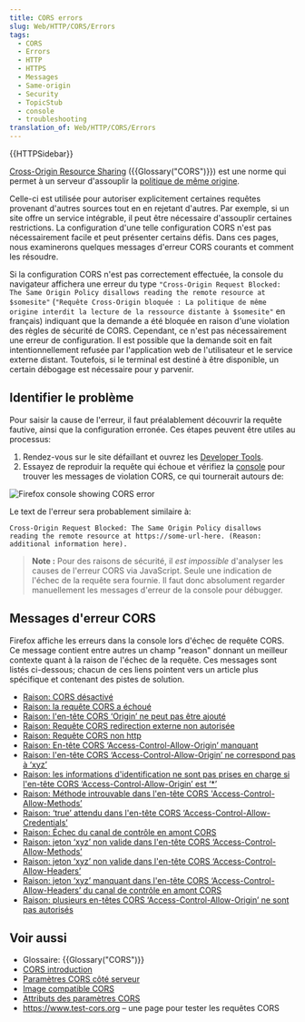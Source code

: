 ```yaml
---
title: CORS errors
slug: Web/HTTP/CORS/Errors
tags:
  - CORS
  - Errors
  - HTTP
  - HTTPS
  - Messages
  - Same-origin
  - Security
  - TopicStub
  - console
  - troubleshooting
translation_of: Web/HTTP/CORS/Errors
---
```

{{HTTPSidebar}}

[Cross-Origin Resource Sharing](/en-US/docs/Web/HTTP/CORS) ({{Glossary("CORS")}}) est une norme qui permet à un serveur d'assouplir la [politique de même origine](/en-US/docs/Web/Security/Same-origin_policy).

Celle-ci est utilisée pour autoriser explicitement certaines requêtes provenant d'autres sources tout en en rejetant d'autres. Par exemple, si un site offre un service intégrable, il peut être nécessaire d'assouplir certaines restrictions. La configuration d'une telle configuration CORS n'est pas nécessairement facile et peut présenter certains défis. Dans ces pages, nous examinerons quelques messages d'erreur CORS courants et comment les résoudre.

Si la configuration CORS n'est pas correctement effectuée, la console du navigateur affichera une erreur du type `"Cross-Origin Request Blocked: The Same Origin Policy disallows reading the remote resource at $somesite"` (`"Requête Cross-Origin bloquée : La politique de même origine interdit la lecture de la ressource distante à $somesite"` en français) indiquant que la demande a été bloquée en raison d'une violation des règles de sécurité de CORS. Cependant, ce n'est pas nécessairement une erreur de configuration. Il est possible que la demande soit en fait intentionnellement refusée par l'application web de l'utilisateur et le service externe distant. Toutefois, si le terminal est destiné à être disponible, un certain débogage est nécessaire pour y parvenir.

## Identifier le problème

Pour saisir la cause de l'erreur, il faut préalablement découvrir la requête fautive, ainsi que la configuration erronée. Ces étapes peuvent être utiles au processus:

1.  Rendez-vous sur le site défaillant et ouvrez les [Developer Tools](/en-US/docs/Tools).
2.  Essayez de reproduir la requête qui échoue et vérifiez la [console](/en-US/docs/Tools/Web_Console) pour trouver les messages de violation CORS, ce qui tournerait autours de:

![Firefox console showing CORS error](cors-error2.png)

Le text de l'erreur sera probablement similaire à:

    Cross-Origin Request Blocked: The Same Origin Policy disallows
    reading the remote resource at https://some-url-here. (Reason:
    additional information here).

> **Note :** Pour des raisons de sécurité, il _est impossible_ d'analyser les causes de l'erreur CORS via JavaScript. Seule une indication de l'échec de la requête sera fournie. Il faut donc absolument regarder manuellement les messages d'erreur de la console pour débugger.

## Messages d'erreur CORS

Firefox affiche les erreurs dans la console lors d'échec de requête CORS. Ce message contient entre autres un champ "reason" donnant un meilleur contexte quant à la raison de l'échec de la requête. Ces messages sont listés ci-dessous; chacun de ces liens pointent vers un article plus spécifique et contenant des pistes de solution.

- [Raison: CORS désactivé](/en-US/docs/Web/HTTP/CORS/Errors/CORSDisabled)
- [Raison: la requête CORS a échoué](/en-US/docs/Web/HTTP/CORS/Errors/CORSDidNotSucceed)
- [Raison: l'en-tête CORS ‘Origin’ ne peut pas être ajouté](/en-US/docs/Web/HTTP/CORS/Errors/CORSOriginHeaderNotAdded)
- [Raison: Requête CORS redirection externe non autorisée](/en-US/docs/Web/HTTP/CORS/Errors/CORSExternalRedirectNotAllowed)
- [Raison: Requête CORS non http](/en-US/docs/Web/HTTP/CORS/Errors/CORSRequestNotHttp)
- [Raison: En-tête CORS ‘Access-Control-Allow-Origin’ manquant](/en-US/docs/Web/HTTP/CORS/Errors/CORSMissingAllowOrigin)
- [Raison: l'en-tête CORS ‘Access-Control-Allow-Origin’ ne correspond pas à ‘xyz’](/en-US/docs/Web/HTTP/CORS/Errors/CORSAllowOriginNotMatchingOrigin)
- [Raison: les informations d'identification ne sont pas prises en charge si l'en-tête CORS ‘Access-Control-Allow-Origin’ est ‘\*’](/en-US/docs/Web/HTTP/CORS/Errors/CORSNotSupportingCredentials)
- [Raison: Méthode introuvable dans l'en-tête CORS 'Access-Control-Allow-Methods’](/en-US/docs/Web/HTTP/CORS/Errors/CORSMethodNotFound)
- [Raison: ‘true’ attendu dans l'en-tête CORS ‘Access-Control-Allow-Credentials’](/en-US/docs/Web/HTTP/CORS/Errors/CORSMissingAllowCredentials)
- [Raison: Échec du canal de contrôle en amont CORS](/en-US/docs/Web/HTTP/CORS/Errors/CORSPreflightDidNotSucceed)
- [Raison: jeton ‘xyz’ non valide dans l'en-tête CORS ‘Access-Control-Allow-Methods’](/en-US/docs/Web/HTTP/CORS/Errors/CORSInvalidAllowMethod)
- [Raison: jeton ‘xyz’ non valide dans l'en-tête CORS ‘Access-Control-Allow-Headers’](/en-US/docs/Web/HTTP/CORS/Errors/CORSInvalidAllowHeader)
- [Raison: jeton ‘xyz’ manquant dans l'en-tête CORS ‘Access-Control-Allow-Headers’ du canal de contrôle en amont CORS](/en-US/docs/Web/HTTP/CORS/Errors/CORSMissingAllowHeaderFromPreflight)
- [Raison: plusieurs en-têtes CORS ‘Access-Control-Allow-Origin’ ne sont pas autorisés](/en-US/docs/Web/HTTP/CORS/Errors/CORSMultipleAllowOriginNotAllowed)

## Voir aussi

- Glossaire: {{Glossary("CORS")}}
- [CORS introduction](/en-US/docs/Web/HTTP/CORS)
- [Paramètres CORS côté serveur](/en-US/docs/Web/HTTP/Server-Side_Access_Control)
- [Image compatible CORS](/en-US/docs/Web/HTML/CORS_enabled_image)
- [Attributs des paramètres CORS](/en-US/docs/Web/HTML/CORS_settings_attributes)
- <https://www.test-cors.org> – une page pour tester les requêtes CORS
